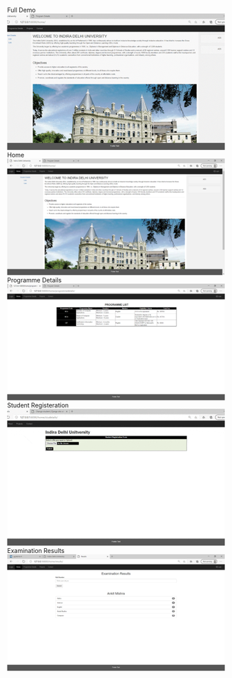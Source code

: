 Full Demo
![title](Images/fulldemo.gif)
Home
![title](Images/home.png)
Programme Details
![title](Images/program.png)
Student Registeration
![title](Images/registeration.gif)
Examination Results
![title](Images/results.png)

